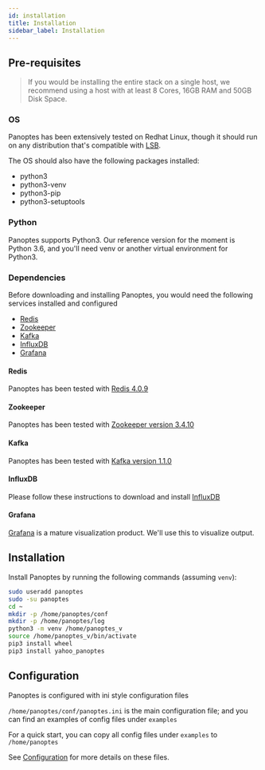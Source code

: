 ```yaml
---
id: installation
title: Installation
sidebar_label: Installation
---
```


## Pre-requisites

> If you would be installing the entire stack on a single host, we recommend using a host with at least 8 Cores, 16GB 
RAM and 50GB Disk Space.

### OS

Panoptes has been extensively tested on Redhat Linux, though it should run on any distribution that's compatible 
with [LSB](https://en.wikipedia.org/wiki/Linux_Standard_Base). 

The OS should also have the following packages installed:

 - python3
 - python3-venv
 - python3-pip
 - python3-setuptools

### Python

Panoptes supports Python3.  Our reference version for the moment is Python 3.6, and you'll need venv or another 
virtual environment for Python3.

### Dependencies

Before downloading and installing Panoptes, you would need the following services installed and configured

- [Redis](#Redis)
- [Zookeeper](#Zookeeper)
- [Kafka](#Kafka)
- [InfluxDB](#InfluxDB)
- [Grafana](#Grafana)

#### Redis

Panoptes has been tested with [Redis 4.0.9](http://download.redis.io/releases/)

#### Zookeeper

Panoptes has been tested with [Zookeeper version 3.4.10](https://archive.apache.org/dist/zookeeper/zookeeper-3.4.10/)

#### Kafka

Panoptes has been tested with [Kafka version 1.1.0](https://kafka.apache.org/downloads#1.1.0)

#### InfluxDB

Please follow these instructions to download and install [InfluxDB](https://portal.influxdata.com/downloads)

#### Grafana

[Grafana](https://grafana.com/get) is a mature visualization product.  We'll use this to visualize output.

## Installation

Install Panoptes by running the following commands (assuming `venv`):

```bash
sudo useradd panoptes
sudo -su panoptes
cd ~
mkdir -p /home/panoptes/conf
mkdir -p /home/panoptes/log
python3 -m venv /home/panoptes_v
source /home/panoptes_v/bin/activate
pip3 install wheel
pip3 install yahoo_panoptes
```

## Configuration
Panoptes is configured with ini style configuration files

`/home/panoptes/conf/panoptes.ini` is the main configuration file; and you can find an examples of config files 
under `examples`

For a quick start, you can copy all config files under `examples` to `/home/panoptes`

See [Configuration](./configuration.md) for more details on these files.

